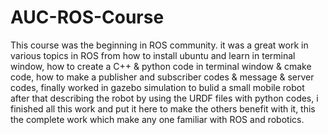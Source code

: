 # AUC-ROS-Course
This course was the beginning in ROS community. it was a great work in various topics in ROS from how to install ubuntu and learn in terminal window, how to create a 
C++ & python code in terminal window & cmake code, how to make a publisher and subscriber codes & message & server codes, finally worked in gazebo simulation to bulid 
a small mobile robot after that describing the robot by using the URDF files with python codes, i finished all this work and put it here to make the others benefit with
it, this the complete work which make any one familiar with ROS and robotics.
